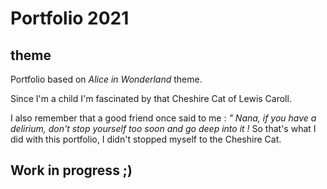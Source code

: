 # Portfolio 2021

## theme

Portfolio based on *Alice in Wonderland* theme. 

Since I'm a child I'm fascinated by that Cheshire Cat of Lewis Caroll. 

I also remember that a good friend once said to me : *" Nana, if you have a delirium, don't stop yourself too soon and go deep into it !* So that's what I did with this portfolio, I didn't stopped myself to the Cheshire Cat. 

## Work in progress ;)